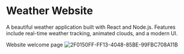 # Weather Website

A beautiful weather application built with React and Node.js. Features include real-time weather tracking, animated clouds, and a modern UI.

Website welcome page 
![2F0150FF-FF13-4048-85BE-99FBC708A11B](https://github.com/user-attachments/assets/bcc3afc6-8113-454e-b66b-28f41336f7da)

